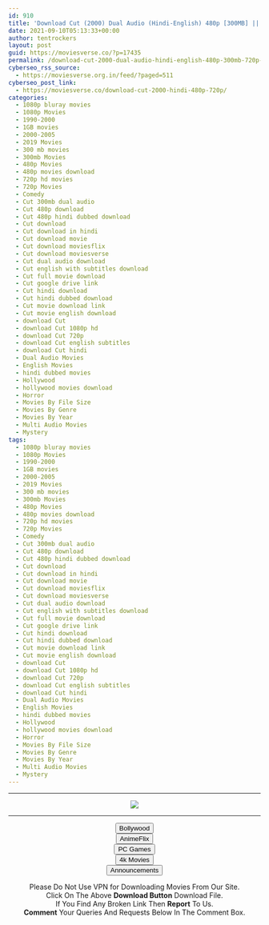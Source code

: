 ```yaml
---
id: 910
title: 'Download Cut (2000) Dual Audio (Hindi-English) 480p [300MB] || 720p [1.1GB]'
date: 2021-09-10T05:13:33+00:00
author: tentrockers
layout: post
guid: https://moviesverse.co/?p=17435
permalink: /download-cut-2000-dual-audio-hindi-english-480p-300mb-720p-1-1gb/
cyberseo_rss_source:
  - https://moviesverse.org.in/feed/?paged=511
cyberseo_post_link:
  - https://moviesverse.co/download-cut-2000-hindi-480p-720p/
categories:
  - 1080p bluray movies
  - 1080p Movies
  - 1990-2000
  - 1GB movies
  - 2000-2005
  - 2019 Movies
  - 300 mb movies
  - 300mb Movies
  - 480p Movies
  - 480p movies download
  - 720p hd movies
  - 720p Movies
  - Comedy
  - Cut 300mb dual audio
  - Cut 480p download
  - Cut 480p hindi dubbed download
  - Cut download
  - Cut download in hindi
  - Cut download movie
  - Cut download moviesflix
  - Cut download moviesverse
  - Cut dual audio download
  - Cut english with subtitles download
  - Cut full movie download
  - Cut google drive link
  - Cut hindi download
  - Cut hindi dubbed download
  - Cut movie download link
  - Cut movie english download
  - download Cut
  - download Cut 1080p hd
  - download Cut 720p
  - download Cut english subtitles
  - download Cut hindi
  - Dual Audio Movies
  - English Movies
  - hindi dubbed movies
  - Hollywood
  - hollywood movies download
  - Horror
  - Movies By File Size
  - Movies By Genre
  - Movies By Year
  - Multi Audio Movies
  - Mystery
tags:
  - 1080p bluray movies
  - 1080p Movies
  - 1990-2000
  - 1GB movies
  - 2000-2005
  - 2019 Movies
  - 300 mb movies
  - 300mb Movies
  - 480p Movies
  - 480p movies download
  - 720p hd movies
  - 720p Movies
  - Comedy
  - Cut 300mb dual audio
  - Cut 480p download
  - Cut 480p hindi dubbed download
  - Cut download
  - Cut download in hindi
  - Cut download movie
  - Cut download moviesflix
  - Cut download moviesverse
  - Cut dual audio download
  - Cut english with subtitles download
  - Cut full movie download
  - Cut google drive link
  - Cut hindi download
  - Cut hindi dubbed download
  - Cut movie download link
  - Cut movie english download
  - download Cut
  - download Cut 1080p hd
  - download Cut 720p
  - download Cut english subtitles
  - download Cut hindi
  - Dual Audio Movies
  - English Movies
  - hindi dubbed movies
  - Hollywood
  - hollywood movies download
  - Horror
  - Movies By File Size
  - Movies By Genre
  - Movies By Year
  - Multi Audio Movies
  - Mystery
---
```

<center>
  </p> 
  
  <hr />
  
  <p>
    <a href="http://gdrivepro.xyz/join.php" data-wpel-link="external" target="_blank" rel="nofollow external noopener noreferrer"><img src="https://i.imgur.com/FhMdWdW.png" /></a>
  </p>
  
  <hr />
  
  <p>
    <a href="https://dogemovies.xyz" target="_blank" data-wpel-link="external" rel="nofollow external noopener noreferrer"><button class="button button5">Bollywood</button></a><br /> <a href="https://animeflix.in" target="_blank" data-wpel-link="external" rel="nofollow external noopener noreferrer"><button class="button button5">AnimeFlix</button></a><br /> <a href="https://gamesflix.net/" target="_blank" data-wpel-link="external" rel="nofollow external noopener noreferrer"><button class="button button5">PC Games</button></a><br /> <a href="https://uhdmovies.in" target="_blank" data-wpel-link="external" rel="nofollow external noopener noreferrer"><button class="button button5">4k Movies</button></a><br /> <a href="https://moviesverse.co/announcements/" target="_blank" data-wpel-link="internal" rel="noopener"><button class="button button5">Announcements</button></a>
  </p>
  
  <div class="alert alert-danger">
    Please Do Not Use VPN for Downloading Movies From Our Site.
  </div>
  
  <div class="alert alert-success">
    Click On The Above <strong>Download Button</strong> Download File.
  </div>
  
  <div class="alert alert-warning">
    If You Find Any Broken Link Then <strong>Report</strong> To Us.
  </div>
  
  <div class="alert alert-info">
    <strong>Comment</strong> Your Queries And Requests Below In The Comment Box.
  </div>
  
  <p>
    </center>
  </p>